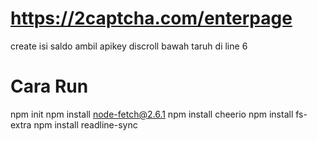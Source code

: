 # https://2captcha.com/enterpage
create isi saldo ambil apikey discroll bawah taruh di line 6

# Cara Run
npm init 
npm install node-fetch@2.6.1
npm install cheerio
npm install fs-extra
npm install readline-sync
